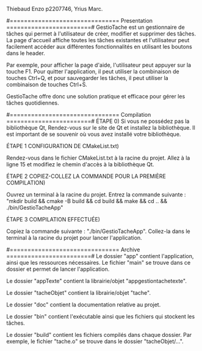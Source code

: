 Thiebaud Enzo p2207746, Yrius Marc. 

#=============================== Presentation ========================#
GestioTache est un gestionnaire de tâches qui permet à l'utilisateur de créer, modifier et supprimer des tâches. La page d'accueil affiche toutes les tâches existantes et l'utilisateur peut facilement accéder aux différentes fonctionnalités en utilisant les boutons dans le header.

Par exemple, pour afficher la page d'aide, l'utilisateur peut appuyer sur la touche F1. Pour quitter l'application, il peut utiliser la combinaison de touches Ctrl+Q, et pour sauvegarder les tâches, il peut utiliser la combinaison de touches Ctrl+S.

GestioTache offre donc une solution pratique et efficace pour gérer les tâches quotidiennes.


#=============================== Compilation ========================#
ÉTAPE 0)
Si vous ne possédez pas la bibliothèque Qt,
Rendez-vous sur le site de Qt et installez la bibliothèque.
Il est important de se souvenir où vous avez installé votre bibliothèque.

ÉTAPE 1 CONFIGURATION DE CMakeList.txt)

Rendez-vous dans le fichier CMakeList.txt à la racine du projet.
Allez à la ligne 15 et modifiez le chemin d'accès à la bibliothèque Qt.

ÉTAPE 2 COPIEZ-COLLEZ LA COMMANDE POUR LA PREMIÈRE COMPILATION)

Ouvrez un terminal à la racine du projet.
Entrez la commande suivante : "mkdir build && cmake -B build && cd build && make && cd .. && ./bin/GestioTacheApp"

ÉTAPE 3 COMPILATION EFFECTUÉE)

Copiez la commande suivante : "./bin/GestioTacheApp".
Collez-la dans le terminal à la racine du projet pour lancer l'application.

#=============================== Archive ========================#
Le dossier "app" contient l'application, ainsi que les ressources nécessaires. Le fichier "main" se trouve dans ce dossier et permet de lancer l'application.

Le dossier "appTexte" contient la librairie/objet "appgestiontachetexte".

Le dossier "tacheObjet" contient la librairie/objet "tache".

Le dossier "doc" contient la documentation relative au projet.

Le dossier "bin" contient l'exécutable ainsi que les fichiers qui stockent les tâches.

Le dossier "build" contient les fichiers compilés dans chaque dossier. Par exemple, le fichier "tache.o" se trouve dans le dossier "tacheObjet/...".
